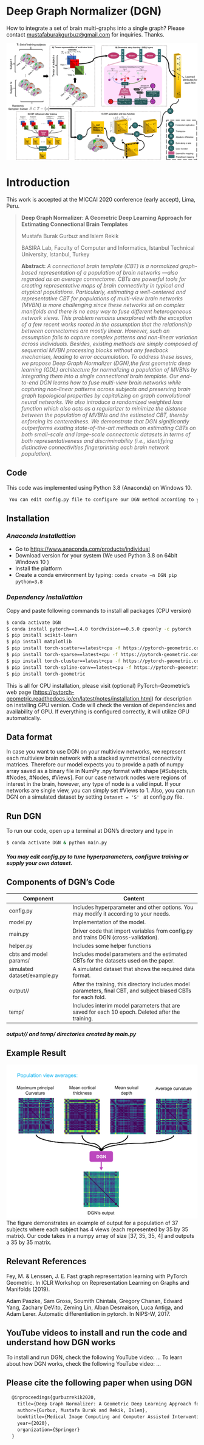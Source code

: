 # Deep Graph Normalizer (DGN)
How to integrate a set of brain multi-graphs into a single graph?
Please contact mustafaburakgurbuz@gmail.com for inquiries. Thanks. 

![DGN pipeline](main_figure.png)

# Introduction
This work is accepted at the MICCAI 2020 conference (early accept), Lima, Peru.

> **Deep Graph Normalizer: A Geometric Deep Learning Approach for Estimating Connectional Brain Templates**
>
> Mustafa Burak Gurbuz and Islem Rekik
>
> BASIRA Lab, Faculty of Computer and Informatics, Istanbul Technical University, Istanbul, Turkey
>
> **Abstract:** *A connectional brain template (CBT) is a normalized graph-based representation of a population of brain networks —also regarded as an average connectome. CBTs are powerful tools for creating representative maps of brain connectivity in typical and atypical populations. Particularly, estimating a well-centered and representative CBT for populations of multi-view brain networks (MVBN) is more challenging since these networks sit on complex manifolds and there is no easy way to fuse different heterogeneous network views. This problem remains unexplored with the exception of a few recent works rooted in the assumption that the relationship between connectomes are mostly linear. However, such an assumption fails to capture complex patterns and non-linear variation across individuals. Besides, existing methods are simply composed of sequential MVBN processing blocks without any feedback mechanism, leading to error accumulation. To address these issues, we propose Deep Graph Normalizer (DGN),the first geometric deep learning (GDL) architecture for normalizing a population of MVBNs by integrating them into a single connectional brain template. Our end-to-end DGN learns how to fuse multi-view brain networks while capturing non-linear patterns across subjects and preserving brain graph topological properties by capitalizing on graph convolutional neural networks. We also introduce a randomized weighted loss function which also acts as a regularizer to minimize the distance between the population of MVBNs and the estimated CBT, thereby enforcing its centeredness. We demonstrate that DGN significantly outperforms existing state-of-the-art methods on estimating CBTs on both small-scale and large-scale connectomic datasets in terms of both representativeness and discriminability (i.e., identifying distinctive connectivities fingerprinting each brain network population).*


## Code
This code was implemented using Python 3.8 (Anaconda) on Windows 10.
```diff
 You can edit config.py file to configure our DGN method according to your needs.
```

## Installation
### *Anaconda Installattion*
* Go to  https://www.anaconda.com/products/individual
* Download version for your system (We used Python 3.8  on 64bit Windows 10 )
* Install the platform
* Create a conda environment by typing:  ```conda create –n DGN pip python=3.8 ```

### *Dependency Installattion*
Copy and paste following commands to install all packages (CPU version)
```sh
$ conda activate DGN
$ conda install pytorch==1.4.0 torchvision==0.5.0 cpuonly -c pytorch
$ pip install scikit-learn
$ pip install matplotlib
$ pip install torch-scatter==latest+cpu -f https://pytorch-geometric.com/whl/torch-1.4.0.html
$ pip install torch-sparse==latest+cpu -f https://pytorch-geometric.com/whl/torch-1.4.0.html
$ pip install torch-cluster==latest+cpu -f https://pytorch-geometric.com/whl/torch-1.4.0.html
$ pip install torch-spline-conv==latest+cpu -f https://pytorch-geometric.com/whl/torch-1.4.0.html
$ pip install torch-geometric
```
This is all for CPU installation, please visit (optional) PyTorch-Geometric’s web page (https://pytorch-geometric.readthedocs.io/en/latest/notes/installation.html) for description on installing GPU version. Code will check the version of dependencies and availability of GPU. If everything is configured correctly, it will utilize GPU automatically.

## Data format
In case you want to use DGN on your multiview networks, we represent each multiview brain network with a stacked symmetrical connectivity matrices. Therefore our model expects you to provide a path of numpy array saved as a binary file in NumPy .npy format with shape [#Subjects, #Nodes, #Nodes, #Views]. For our case network nodes were regions of interest in the brain, however, any type of node is a valid input. If your networks are single view, you can simply set #Views to 1. Also, you can run DGN on a simulated dataset by setting ```Dataset = 'S' ``` at config.py file.  

## Run DGN
To run our code, open up a terminal at DGN’s directory and type in
```sh
$ conda activate DGN & python main.py
```
#####  You may edit config.py to tune hyperparameters, configure training or supply your own dataset.

## Components of DGN’s Code
| Component | Content |
| ------ | ------ |
| config.py | Includes hyperparameter and other options. You may modify it according to your needs. |
| model.py | Implementation of the model. |
| main.py| Driver code that import variables from config.py and trains DGN (cross-validation).  |
| helper.py| Includes some helper functions |
| cbts and model params/ | Includes model parameters and the estimated CBTs  for the datasets used on the paper.   |
| simulated dataset/example.py | A simulated dataset that shows the required data format. |
| output/<model name>/ | After the training, this directory includes model parameters, final CBT, and subject biased CBTs for each fold. |
| temp/ | Includes interim model parameters that are saved for each 10 epoch. Deleted after the training.  |
#####  output/<model name>/ and temp/ directories created by main.py
  
## Example Result  
![CBT integration](CBT_integration.png)
The figure demonstrates an example of output for a population of 37 subjects where each subject has 4 views (each represented by 35 by 35 matrix). Our code takes in a numpy array of size [37, 35, 35, 4] and outputs a 35 by 35 matrix.

## Relevant References
Fey, M. & Lenssen, J. E. Fast graph representation learning with PyTorch Geometric. In ICLR Workshop on Representation Learning on Graphs and Manifolds (2019).

Adam Paszke, Sam Gross, Soumith Chintala, Gregory Chanan, Edward Yang, Zachary DeVito, Zeming Lin, Alban Desmaison, Luca Antiga, and Adam Lerer. Automatic differentiation in pytorch. In NIPS-W, 2017.

## YouTube videos to install and run the code and understand how DGN works
To install and run DGN, check the following YouTube video: ...
To learn about how DGN works, check the following YouTube video: ...

## Please cite the following paper when using DGN
```latex
  @inproceedings{gurbuzrekik2020,
    title={Deep Graph Normalizer: A Geometric Deep Learning Approach for Estimating Connectional Brain Templates},
    author={Gurbuz, Mustafa Burak and Rekik, Islem},
    booktitle={Medical Image Computing and Computer Assisted Intervention},
    year={2020},
    organization={Springer}
  }
```
